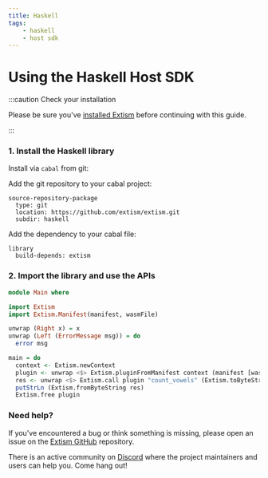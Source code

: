 ```yaml
---
title: Haskell
tags:
    - haskell
    - host sdk
---
```


# Using the Haskell Host SDK


:::caution Check your installation

Please be sure you've [installed Extism](/docs/install) before continuing with this guide.

:::

### 1. Install the Haskell library

Install via `cabal` from git:

Add the git repository to your cabal project:
```title=cabal.project
source-repository-package
  type: git
  location: https://github.com/extism/extism.git
  subdir: haskell
```

Add the dependency to your cabal file:
```title=example.cabal
library
  build-depends: extism
```

### 2. Import the library and use the APIs

```haskell title=Main.hs
module Main where

import Extism
import Extism.Manifest(manifest, wasmFile)

unwrap (Right x) = x
unwrap (Left (ErrorMessage msg)) = do
  error msg

main = do
  context <- Extism.newContext
  plugin <- unwrap <$> Extism.pluginFromManifest context (manifest [wasmFile "../wasm/code.wasm"]) False 
  res <- unwrap <$> Extism.call plugin "count_vowels" (Extism.toByteString "this is a test")
  putStrLn (Extism.fromByteString res)
  Extism.free plugin
```


### Need help?

If you've encountered a bug or think something is missing, please open an issue on the [Extism GitHub](https://github.com/extism/extism) repository.

There is an active community on [Discord](https://discord.gg/cx3usBCWnc) where the project maintainers and users can help you. Come hang out!

